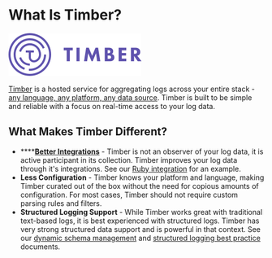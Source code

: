 # What Is Timber?



![](.gitbook/assets/logo-purple.png)

[Timber](https://timber.io/) is a hosted service for aggregating logs across your entire stack - [any language, any platform, any data source](setup/sources/). Timber is built to be simple and reliable with a focus on real-time access to your log data.

## What Makes Timber Different?

* \*\*\*\*[**Better Integrations**](setup/sources/) - Timber is not an observer of your log data, it is active participant in its collection. Timber improves your log data through it's integrations. See our [Ruby integration](setup/sources/ruby.md) for an example.
* **Less Configuration** - Timber knows your platform and language, making Timber curated out of the box without the need for copious amounts of configuration. For most cases, Timber should not require custom parsing rules and filters.
* **Structured Logging Support** - While Timber works great with traditional text-based logs, it is best experienced with structured logs. Timber has very strong structured data support and is powerful in that context. See our [dynamic schema management](under-the-hood/schema-maintenance.md) and [structured logging best practice](setup/guides/event-naming.md) documents.

